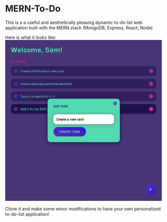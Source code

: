 # MERN-To-Do

This is a a useful and aesthetically pleasing dynamic to-do list web application built with the MERN stack (MongoDB, Express, React, Node) 

Here is what it looks like:
![ScreenShot](/MERNToDo.PNG)

Clone it and make some minor modifications to have your own personalized to-do-list application!
